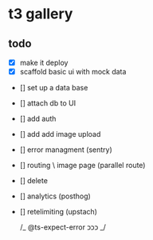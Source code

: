 # t3 gallery

## todo

- [x] make it deploy
- [x] scaffold basic ui with mock data
- [] set up a data base
- [] attach db to UI
- [] add auth
- [] add add image upload
- [] error managment (sentry)
- [] routing \ image page (parallel route)
- [] delete
- [] analytics (posthog)
- [] retelimiting (upstach)

  /_ @ts-expect-error כככ _/
